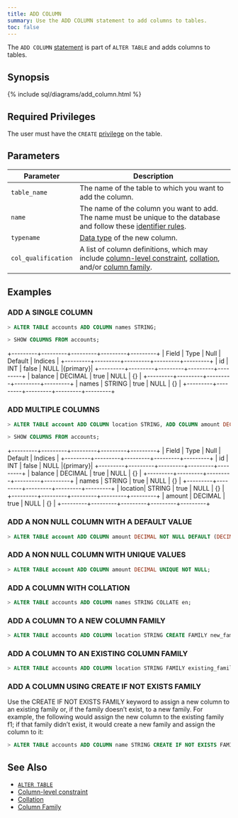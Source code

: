 ```yaml
---
title: ADD COLUMN
summary: Use the ADD COLUMN statement to add columns to tables. 
toc: false
---
```


The `ADD COLUMN` [statement](sql-statements.html) is part of `ALTER TABLE` and adds columns to tables. 

<div id="toc"></div>

## Synopsis

{% include sql/diagrams/add_column.html %}

## Required Privileges

The user must have the `CREATE` [privilege](privileges.html) on the table. 

## Parameters

| Parameter | Description |
|-----------|-------------|
| `table_name` | The name of the table to which you want to add the column. |
| `name` | The name of the column you want to add. The name must be unique to the database and follow these [identifier rules](keywords-and-identifiers.html#identifiers).  |
| `typename` | [Data type](data-types.html) of the new column. |
| `col_qualification` | A list of column definitions, which may include [column-level constraint](constraints.html), [collation](collate.html), and/or [column family](column-families.html). |

## Examples

### ADD A SINGLE COLUMN

~~~ sql
> ALTER TABLE accounts ADD COLUMN names STRING;
~~~ 

~~~ sql
> SHOW COLUMNS FROM accounts;
~~~ 

+---------+---------+---------+---------+---------+
| Field	  | Type	| Null	  | Default	| Indices |
+---------+---------+---------+---------+---------+
| id	  | INT		| false	  | NULL	|{primary}|
+---------+---------+---------+---------+---------+
| balance | DECIMAL	| true	  | NULL	| {}	  |
+---------+---------+---------+---------+---------+
| names	  | STRING	| true	  | NULL	| {}	  |
+---------+---------+---------+---------+---------+


### ADD MULTIPLE COLUMNS

~~~ sql
> ALTER TABLE account ADD COLUMN location STRING, ADD COLUMN amount DECIMAL;
~~~

~~~ sql
> SHOW COLUMNS FROM accounts;
~~~ 

+---------+---------+---------+---------+---------+
| Field	  | Type	| Null	  | Default	| Indices |
+---------+---------+---------+---------+---------+
| id	  | INT		| false	  | NULL	|{primary}|
+---------+---------+---------+---------+---------+
| balance | DECIMAL	| true	  | NULL	| {}	  |
+---------+---------+---------+---------+---------+
| names	  | STRING	| true	  | NULL	| {}	  |
+---------+---------+---------+---------+---------+
| location| STRING	| true	  | NULL	| {}	  |
+---------+---------+---------+---------+---------+
| amount  | DECIMAL	| true	  | NULL	| {}	  |
+---------+---------+---------+---------+---------+


### ADD A NON NULL COLUMN WITH A DEFAULT VALUE

~~~ sql
> ALTER TABLE account ADD COLUMN amount DECIMAL NOT NULL DEFAULT (DECIMAL '1.3');
~~~ 


### ADD A NON NULL COLUMN WITH UNIQUE VALUES

~~~ sql
> ALTER TABLE account ADD COLUMN amount DECIMAL UNIQUE NOT NULL;
~~~ 
 

### ADD A COLUMN WITH COLLATION

~~~ sql
> ALTER TABLE accounts ADD COLUMN names STRING COLLATE en;
~~~ 
 

### ADD A COLUMN TO A NEW COLUMN FAMILY

~~~ sql
> ALTER TABLE accounts ADD COLUMN location STRING CREATE FAMILY new_family;
~~~ 


### ADD A COLUMN TO AN EXISTING COLUMN FAMILY

~~~ sql
> ALTER TABLE accounts ADD COLUMN location STRING FAMILY existing_family;
~~~

### ADD A COLUMN USING CREATE IF NOT EXISTS FAMILY

Use the CREATE IF NOT EXISTS FAMILY keyword to assign a new column to an existing family or, if the family doesn’t exist, to a new family. For example, the following would assign the new column to the existing family f1; if that family didn’t exist, it would create a new family and assign the column to it:

~~~ sql
> ALTER TABLE accounts ADD COLUMN name STRING CREATE IF NOT EXISTS FAMILY f1;
~~~


## See Also
- [`ALTER TABLE`](alter-table.html)
- [Column-level constraint](constraints.html)
- [Collation](collate.html)
- [Column Family](column-families.html)
